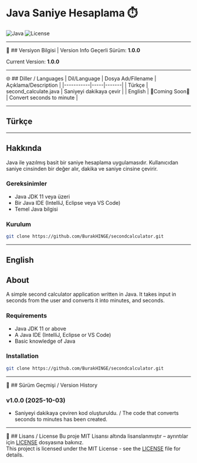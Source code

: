# Java Saniye Hesaplama ⏱️

![Java](https://img.shields.io/badge/Java-ED8B00?style=flat&logo=java&logoColor=white)
![License](https://img.shields.io/badge/License-MIT-blue.svg)

---

📌 ## Versiyon Bilgisi | Version Info
Geçerli Sürüm: **1.0.0**

Current Version: **1.0.0**

---

🌐 ## Diller / Languages
| Dil/Language | Dosya Adı/Filename | Açıklama/Description |
|-----------|-----|-------|
| Türkçe | second_calculate.java | Saniyeyi dakikaya çevir |
| English | 🚧Coming Soon🚧 | Convert seconds to minute |

---

## Türkçe 
---

## Hakkında
Java ile yazılmış basit bir saniye hesaplama uygulamasıdır. Kullanıcıdan saniye cinsinden bir değer alır, dakika ve saniye cinsine çevirir.

### Gereksinimler
- Java JDK 11 veya üzeri
- Bir Java IDE (IntelliJ, Eclipse veya VS Code)
- Temel Java bilgisi

### Kurulum  
```bash
git clone https://github.com/BurakHINGE/secondcalculator.git
```

---

English
---

## About
A simple second calculator application written in Java. It takes input in seconds from the user and converts it into minutes, and seconds.

### Requirements
- Java JDK 11 or above
- A Java IDE (IntelliJ, Eclipse or VS Code)
- Basic knowledge of Java

### Installation
```bash
git clone https://github.com/BurakHINGE/secondcalculator.git
```

---

📌 ## Sürüm Geçmişi / Version History

### v1.0.0 (2025-10-03)  
- Saniyeyi dakikaya çeviren kod oluşturuldu. /  The code that converts seconds to minutes has been created.

---

📄 ## Lisans / License
Bu proje MIT Lisansı altında lisanslanmıştır – ayrıntılar için [LICENSE](LICENSE) dosyasına bakınız.  
This project is licensed under the MIT License - see the [LICENSE](LICENSE) file for details.
